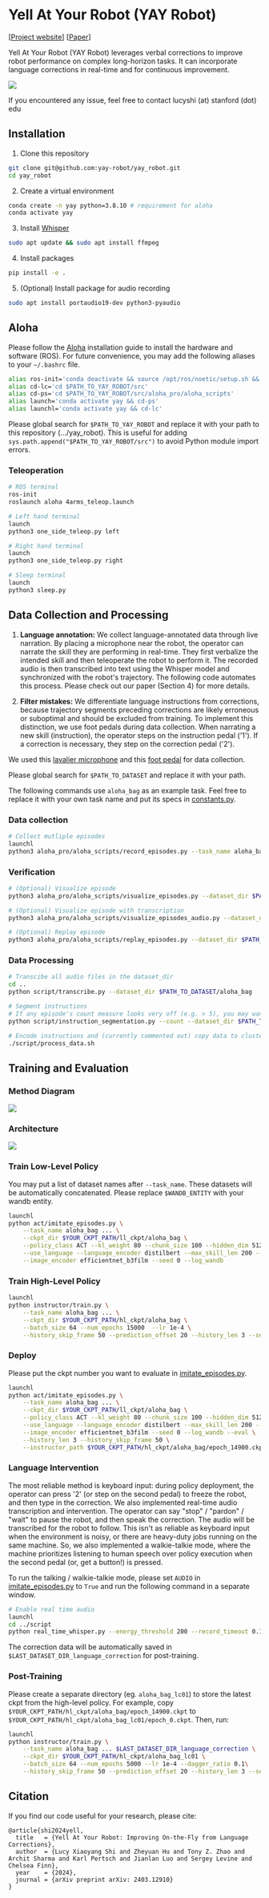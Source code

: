 # Yell At Your Robot (YAY Robot)

[[Project website](https://yay-robot.github.io/)] [[Paper](https://arxiv.org/abs/2403.12910)]


Yell At Your Robot (YAY Robot) leverages verbal corrections to improve robot performance on complex long-horizon tasks. It can incorporate language corrections in real-time and for continuous improvement.

![](assets/teaser.png)

If you encountered any issue, feel free to contact lucyshi (at) stanford (dot) edu

## Installation
1. Clone this repository
```bash
git clone git@github.com:yay-robot/yay_robot.git
cd yay_robot
```

2. Create a virtual environment
```bash 
conda create -n yay python=3.8.10 # requirement for aloha
conda activate yay
```

3. Install [Whisper](https://github.com/openai/whisper)
```bash
sudo apt update && sudo apt install ffmpeg
```

4. Install packages
```bash
pip install -e .
```

5. (Optional) Install package for audio recording
```bash
sudo apt install portaudio19-dev python3-pyaudio
```

## Aloha
Please follow the [Aloha](https://github.com/tonyzhaozh/aloha) installation guide to install the hardware and software (ROS). For future convenience, you may add the following aliases to your `~/.bashrc` file. 
```bash
alias ros-init='conda deactivate && source /opt/ros/noetic/setup.sh && source ~/interbotix_ws/devel/setup.sh && cd ~/interbotix_ws/'
alias cd-lc='cd $PATH_TO_YAY_ROBOT/src'
alias cd-ps='cd $PATH_TO_YAY_ROBOT/src/aloha_pro/aloha_scripts'
alias launch='conda activate yay && cd-ps'
alias launchl='conda activate yay && cd-lc'
```

Please global search for `$PATH_TO_YAY_ROBOT` and replace it with your path to this repository (.../yay_robot). This is useful for adding `sys.path.append("$PATH_TO_YAY_ROBOT/src")` to avoid Python module import errors.

### Teleoperation
```bash
# ROS terminal
ros-init
roslaunch aloha 4arms_teleop.launch

# Left hand terminal
launch
python3 one_side_teleop.py left

# Right hand terminal
launch
python3 one_side_teleop.py right

# Sleep terminal
launch
python3 sleep.py
```

## Data Collection and Processing
1) **Language annotation:** We collect language-annotated data through live narration. By placing a microphone near the robot, the operator can narrate the skill they are performing in real-time. They first verbalize the intended skill and then teleoperate the robot to perform it. The recorded audio is then transcribed into text using the Whisper model and synchronized with the robot's trajectory. The following code automates this process. Please check out our paper (Section 4) for more details.

2) **Filter mistakes:** We differentiate language instructions from corrections, because trajectory segments preceding corrections are likely erroneous or suboptimal and should be excluded from training.
To implement this distinction, we use foot pedals during data collection. When narrating a new skill (instruction), the operator steps on the instruction pedal ('1'). If a correction is necessary, they step on the correction pedal ('2'). 

We used this [lavalier microphone](https://a.co/d/5yS4eBN) and this [foot pedal](https://a.co/d/ihOs7Mn) for data collection.

Please global search for `$PATH_TO_DATASET` and replace it with your path.

The following commands use `aloha_bag` as an example task. Feel free to replace it with your own task name and put its specs in [constants.py](src/aloha_pro/aloha_scripts/constants.py).


### Data collection
```bash
# Collect mutliple episodes 
launchl
python3 aloha_pro/aloha_scripts/record_episodes.py --task_name aloha_bag --num_episodes 3
```

### Verification
```bash
# (Optional) Visualize episode
python3 aloha_pro/aloha_scripts/visualize_episodes.py --dataset_dir $PATH_TO_DATASET/aloha_bag --episode_idx 0

# (Optional) Visualize episode with transcription
python3 aloha_pro/aloha_scripts/visualize_episodes_audio.py --dataset_dir $PATH_TO_DATASET/aloha_bag --visualize_option --transcribe --start_episode_idx 0 --end_episode_idx 2

# (Optional) Replay episode
python3 aloha_pro/aloha_scripts/replay_episodes.py --dataset_dir $PATH_TO_DATASET/aloha_bag --episode_idx 0
```

### Data Processing
```bash
# Transcibe all audio files in the dataset_dir
cd ..
python script/transcribe.py --dataset_dir $PATH_TO_DATASET/aloha_bag

# Segment instructions
# If any episode's count measure looks very off (e.g. > 5), you may want to look at the transcribed text of this episode and/or visualize it. This alignment step is very important for data quality.
python script/instruction_segmentation.py --count --dataset_dir $PATH_TO_DATASET/aloha_bag

# Encode instructions and (currently commented out) copy data to cluster
./script/process_data.sh
```

## Training and Evaluation
### Method Diagram
![](assets/method.jpeg)

### Architecture
![](assets/architecture.png)


### Train Low-Level Policy

You may put a list of dataset names after `--task_name`. These datasets will be automatically concatenated. Please replace `$WANDB_ENTITY` with your wandb entity.

```bash
launchl
python act/imitate_episodes.py \
    --task_name aloha_bag ... \
    --ckpt_dir $YOUR_CKPT_PATH/ll_ckpt/aloha_bag \
    --policy_class ACT --kl_weight 80 --chunk_size 100 --hidden_dim 512 --batch_size 16 --dim_feedforward 3200 \
    --use_language --language_encoder distilbert --max_skill_len 200 --num_epochs 30000  --lr 1e-4 \
    --image_encoder efficientnet_b3film --seed 0 --log_wandb
```

### Train High-Level Policy
```bash
launchl
python instructor/train.py \
    --task_name aloha_bag ... \
    --ckpt_dir $YOUR_CKPT_PATH/hl_ckpt/aloha_bag \
    --batch_size 64 --num_epochs 15000  --lr 1e-4 \
    --history_skip_frame 50 --prediction_offset 20 --history_len 3 --seed 0 --log_wandb
```

### Deploy

Please put the ckpt number you want to evaluate in [imitate_episodes.py](src/act/imitate_episodes.py).
```bash
launchl
python act/imitate_episodes.py \
    --task_name aloha_bag ... \
    --ckpt_dir $YOUR_CKPT_PATH/ll_ckpt/aloha_bag \
    --policy_class ACT --kl_weight 80 --chunk_size 100 --hidden_dim 512 --batch_size 16 --dim_feedforward 3200 \
    --use_language --language_encoder distilbert --max_skill_len 200 --num_epochs 30000  --lr 1e-4 \
    --image_encoder efficientnet_b3film --seed 0 --log_wandb --eval \
    --history_len 3 --history_skip_frame 50 \
    --instructor_path $YOUR_CKPT_PATH/hl_ckpt/aloha_bag/epoch_14900.ckpt
```

### Language Intervention

The most reliable method is keyboard input: during policy deployment, the operator can press '2' (or step on the second pedal) to freeze the robot, and then type in the correction. We also implemented real-time audio transcription and intervention. The operator can say "stop" / "pardon" / "wait" to pause the robot, and then speak the correction. The audio will be transcribed for the robot to follow. This isn't as reliable as keyboard input when the environment is noisy, or there are heavy-duty jobs running on the same machine. So, we also implemented a walkie-talkie mode, where the machine prioritizes listening to human speech over policy execution when the second pedal (or, get a button!) is pressed.

To run the talking / walkie-talkie mode, please set `AUDIO` in [imitate_episodes.py](src/act/imitate_episodes.py) to `True` and run the following command in a separate window.


```bash
# Enable real time audio
launchl
cd ../script
python real_time_whisper.py --energy_threshold 200 --record_timeout 0.1 --phrase_timeout 0.2
```

The correction data will be automatically saved in `$LAST_DATASET_DIR_language_correction` for post-training.

### Post-Training

Please create a separate directory (eg. `aloha_bag_lc01`) to store the latest ckpt from the high-level policy. For example, copy `$YOUR_CKPT_PATH/hl_ckpt/aloha_bag/epoch_14900.ckpt` to `$YOUR_CKPT_PATH/hl_ckpt/aloha_bag_lc01/epoch_0.ckpt`. Then, run:

```bash
launchl
python instructor/train.py \
    --task_name aloha_bag ... $LAST_DATASET_DIR_language_correction \
    --ckpt_dir $YOUR_CKPT_PATH/hl_ckpt/aloha_bag_lc01 \
    --batch_size 64 --num_epochs 5000 --lr 1e-4 --dagger_ratio 0.1\
    --history_skip_frame 50 --prediction_offset 20 --history_len 3 --seed 0 --log_wandb
```

## Citation

If you find our code useful for your research, please cite:
```
@article{shi2024yell,
  title   = {Yell At Your Robot: Improving On-the-Fly from Language Corrections},
  author  = {Lucy Xiaoyang Shi and Zheyuan Hu and Tony Z. Zhao and Archit Sharma and Karl Pertsch and Jianlan Luo and Sergey Levine and Chelsea Finn},
  year    = {2024},
  journal = {arXiv preprint arXiv: 2403.12910}
}
```